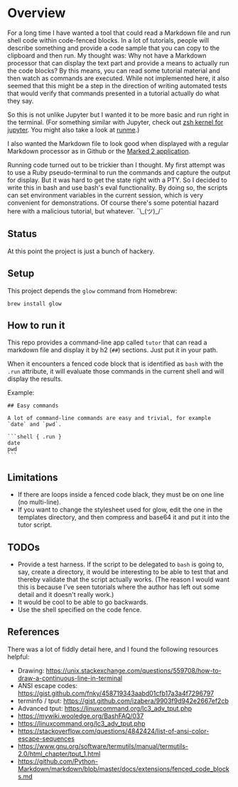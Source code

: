# Overview

For a long time I have wanted a tool that could read a Markdown file and run shell code within
code-fenced blocks. In a lot of tutorials, people will describe something and provide a code sample
that you can copy to the clipboard and then run. My thought was: Why not have a Markdown processor
that can display the text part and provide a means to actually run the code blocks? By this means,
you can read some tutorial material and then watch as commands are executed. While not implemented
here, it also seemed that this might be a step in the direction of writing automated tests that
would verify that commands presented in a tutorial actually do what they say.

So this is not unlike Jupyter but I wanted it to be more basic and run right in the terminal. (For
something similar with Jupyter, check out
[zsh kernel for jupyter](https://github.com/dahn-zk/zsh-jupyter-kernel). You might also take a look
at [runme](https://docs.runme.dev/).)

I also wanted the Markdown file to look good when displayed with a regular Markdown processor as in
Github or the [Marked 2 application](https://marked2app.com/).

Running code turned out to be trickier than I thought. My first attempt was to use a Ruby
pseudo-terminal to run the commands and capture the output for display. But it was hard to get the
state right with a PTY. So I decided to write this in bash and use bash's eval functionality. By
doing so, the scripts can set environment variables in the current session, which is very convenient
for demonstrations. Of course there's some potential hazard here with a malicious tutorial, but
whatever. ¯\\\_(ツ)\_/¯

## Status

At this point the project is just a bunch of hackery.

## Setup

This project depends the `glow` command from Homebrew:

```
brew install glow
```

## How to run it

This repo provides a command-line app called `tutor` that can read a markdown file and display it by
h2 (`##`) sections. Just put it in your path.

When it encounters a fenced code block that is identified as `bash` with the `.run` attribute, it
will evaluate those commands in the current shell and will display the results.

Example:

````
## Easy commands

A lot of command-line commands are easy and trivial, for example
`date` and `pwd`.

```shell { .run }
date
pwd
```
````

## Limitations

* If there are loops inside a fenced code black, they must be on one line (no multi-line).
* If you want to change the stylesheet used for glow, edit the one in the templates directory,
and then compress and base64 it and put it into the tutor script.

## TODOs

* Provide a test harness. If the script to be delegated to `bash` is going to, say, create
a directory, it would be interesting to be able to test that and thereby validate that
the script actually works. (The reason I would want this is because I've seen tutorials
where the author has left out some detail and it doesn't really work.)
* It would be cool to be able to go backwards.
* Use the shell specified on the code fence.

## References

There was a lot of fiddly detail here, and I found the following resources helpful:

* Drawing: https://unix.stackexchange.com/questions/559708/how-to-draw-a-continuous-line-in-terminal
* ANSI escape codes: https://gist.github.com/fnky/458719343aabd01cfb17a3a4f7296797
* terminfo / tput: https://gist.github.com/izabera/9903f9d942e2667ef2cb
* Advanced tput: https://linuxcommand.org/lc3_adv_tput.php
* https://mywiki.wooledge.org/BashFAQ/037
* https://linuxcommand.org/lc3_adv_tput.php
* https://stackoverflow.com/questions/4842424/list-of-ansi-color-escape-sequences
* https://www.gnu.org/software/termutils/manual/termutils-2.0/html_chapter/tput_1.html
* https://github.com/Python-Markdown/markdown/blob/master/docs/extensions/fenced_code_blocks.md
